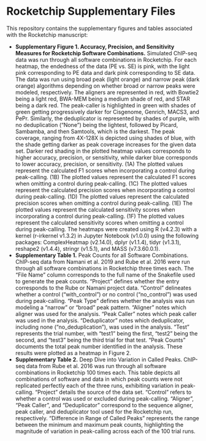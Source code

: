 # Rocketchip Supplementary Files

This repository contains the supplementary figures and tables associated with the Rocketchip manuscript:

- **Supplementary Figure 1. Accuracy, Precision, and Sensitivity Measures for Rocketchip Software Combinations.** Simulated ChIP-seq data was run through all software combinations in Rocketchip. For each heatmap, the endedness of the data (PE vs. SE) is pink, with the light pink corresponding to PE data and dark pink corresponding to SE data. The data was run using broad peak (light orange) and narrow peak (dark orange) algorithms depending on whether broad or narrow peaks were modeled, respectively. The aligners are represented in red, with Bowtie2 being a light red, BWA-MEM being a medium shade of red, and STAR being a dark red. The peak-caller is highlighted in green with shades of green getting progressively darker for Cisgenome, Genrich, MACS3, and PePr. Similarly, the deduplicator is represented by shades of purple, with no deduplication (“None”) being the lightest, followed by Picard, Sambamba, and then Samtools, which is the darkest. The peak coverage, ranging from 4X-128X is depicted using shades of blue, with the shade getting darker as peak coverage increases for the given data set. Darker red shading in the plotted heatmap values corresponds to higher accuracy, precision, or sensitivity, while darker blue corresponds to lower accuracy, precision, or sensitivity. (1A) The plotted values represent the calculated F1 scores when incorporating a control during peak-calling. (1B) The plotted values represent the calculated F1 scores when omitting a control during peak-calling. (1C) The plotted values represent the calculated precision scores when incorporating a control during peak-calling. (1D) The plotted values represent the calculated precision scores when omitting a control during peak-calling. (1E) The plotted values represent the calculated sensitivity scores when incorporating a control during peak-calling.  (1F) The plotted values represent the calculated sensitivity scores when omitting a control during peak-calling. The heatmaps were created using R (v4.2.3) with a kernel (r-irkernel v1.3.2) in Jupyter Notebook (v1.0.0) using the following packages: ComplexHeatmap (v2.14.0), dplyr (v1.1.4), tidyr (v1.3.1), reshape2 (v1.4.4), stringr (v1.5.1), and MASS (v7.3.60.0.1).
- **Supplementary Table 1.** Peak Counts for all Software Combinations. ChIP-seq data from Namani et al. 2019 and Rube et al. 2016 were run through all software combinations in Rocketchip three times each. The “File Name” column corresponds to the full name of the Snakefile used to generate the peak counts. “Project” defines whether the entry corresponds to the Rube or Namani project data. “Control” delineates whether a control (“with_control”) or no control (“no_control”) was used during peak-calling. “Peak Type” defines whether the analysis was run modeling a “narrow” or “broad” peak pattern. “Aligner” notes which aligner was used for the analysis. “Peak Caller” notes which peak caller was used in the analysis. “Deduplicator” notes which deduplicator, including none (“no_deduplication”), was used in the analysis. “Test” represents the trial number, with “test1” being the first, “test2” being the second, and “test3” being the third trial for that test. “Peak Counts” documents the total peak number identified in the analysis. These results were plotted as a heatmap in Figure 2.
- **Supplementary Table 2.** Deep Dive into Variation in Called Peaks. ChIP-seq data from Rube et al. 2016 was run through all software combinations in Rocketchip 100 times each. This table depicts all combinations of software and data in which peak counts were not replicated perfectly each of the three runs, exhibiting variation in peak-calling. “Project” details the source of the data set. “Control” refers to whether a control was used or excluded during peak-calling. “Aligner”, “Peak Caller”, and “Deduplicator” correspond to the sequence aligner, peak caller, and deduplicator tool used for the Rocketchip run, respectively. “Difference in Range of Called Peaks” represents the range between the minimum and maximum peak counts, highlighting the magnitude of variation in peak-calling across each of the 100 trial runs.